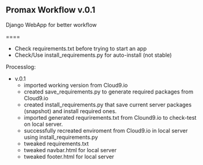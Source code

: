 ## Promax Workflow v.0.1
Django WebApp for better workflow

====
- Check requirements.txt before trying to start an app
- Check/Use install_requirements.py for auto-install (not stable)


Processlog:
* v.0.1 
    - imported working version from Cloud9.io
    - created save_requirements.py to generate required packages from Cloud9.io
    - created install_requirements.py that save current server packages (snapshot) and install required ones.
    - imported generated requrirements.txt from Clound9.io to check-test on local server.
    - successfully recreated enviroment from Cloud9.io in local server using install_requirements.py
    - tweaked requirements.txt
    - tweaked navbar.html for local server
    - tweaked footer.html for local server
